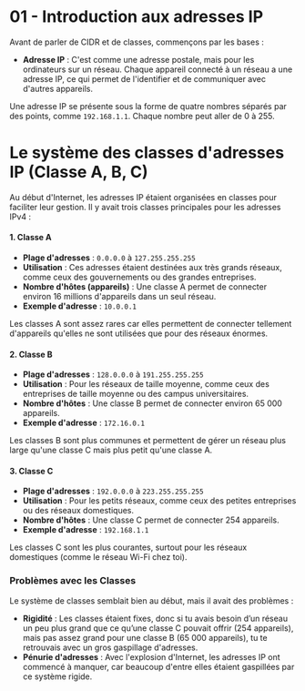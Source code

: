 # 01 - Introduction aux adresses IP

Avant de parler de CIDR et de classes, commençons par les bases :

- **Adresse IP** : C'est comme une adresse postale, mais pour les ordinateurs sur un réseau. Chaque appareil connecté à un réseau a une adresse IP, ce qui permet de l'identifier et de communiquer avec d'autres appareils.

Une adresse IP se présente sous la forme de quatre nombres séparés par des points, comme `192.168.1.1`. Chaque nombre peut aller de 0 à 255.

# Le système des classes d'adresses IP (Classe A, B, C)

Au début d'Internet, les adresses IP étaient organisées en classes pour faciliter leur gestion. Il y avait trois classes principales pour les adresses IPv4 :

#### 1. **Classe A**
- **Plage d'adresses** : `0.0.0.0` à `127.255.255.255`
- **Utilisation** : Ces adresses étaient destinées aux très grands réseaux, comme ceux des gouvernements ou des grandes entreprises.
- **Nombre d'hôtes (appareils)** : Une classe A permet de connecter environ 16 millions d'appareils dans un seul réseau.
- **Exemple d'adresse** : `10.0.0.1`
  
Les classes A sont assez rares car elles permettent de connecter tellement d'appareils qu'elles ne sont utilisées que pour des réseaux énormes.

#### 2. **Classe B**
- **Plage d'adresses** : `128.0.0.0` à `191.255.255.255`
- **Utilisation** : Pour les réseaux de taille moyenne, comme ceux des entreprises de taille moyenne ou des campus universitaires.
- **Nombre d'hôtes** : Une classe B permet de connecter environ 65 000 appareils.
- **Exemple d'adresse** : `172.16.0.1`
  
Les classes B sont plus communes et permettent de gérer un réseau plus large qu'une classe C mais plus petit qu'une classe A.

#### 3. **Classe C**
- **Plage d'adresses** : `192.0.0.0` à `223.255.255.255`
- **Utilisation** : Pour les petits réseaux, comme ceux des petites entreprises ou des réseaux domestiques.
- **Nombre d'hôtes** : Une classe C permet de connecter 254 appareils.
- **Exemple d'adresse** : `192.168.1.1`
  
Les classes C sont les plus courantes, surtout pour les réseaux domestiques (comme le réseau Wi-Fi chez toi).

### Problèmes avec les Classes

Le système de classes semblait bien au début, mais il avait des problèmes :

- **Rigidité** : Les classes étaient fixes, donc si tu avais besoin d’un réseau un peu plus grand que ce qu’une classe C pouvait offrir (254 appareils), mais pas assez grand pour une classe B (65 000 appareils), tu te retrouvais avec un gros gaspillage d'adresses.
- **Pénurie d'adresses** : Avec l'explosion d'Internet, les adresses IP ont commencé à manquer, car beaucoup d'entre elles étaient gaspillées par ce système rigide.

